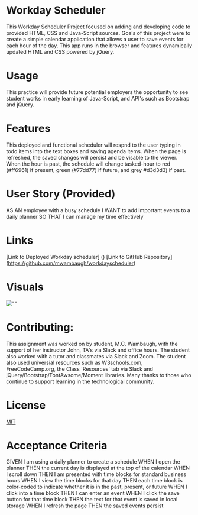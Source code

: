 # Workday Scheduler 
This Workday Scheduler Project focused on adding and developing code to provided HTML, CSS and Java-Script sources. Goals of this project were to create a simple calendar application that allows a user to save events for each hour of the day. This app runs in the browser and features dynamically updated HTML and CSS powered by jQuery.

# Usage
 This practice will provide future potential employers the opportunity to see student works in early learning of Java-Script, and API's such as Bootstrap and jQuery. 

# Features
This deployed and functional scheduler will respnd to the user typing in todo items into the text boxes and saving agenda items. When the page is refreshed, the saved changes will persist and be visable to the viewer. When the hour is past, the schedule will change tasked-hour to red (#ff6961) if present, green (#77dd77) if future, and grey #d3d3d3) if past.

# User Story (Provided)
AS AN employee with a busy schedule
I WANT to add important events to a daily planner
SO THAT I can manage my time effectively

# Links
[Link to Deployed Workday scheduler] () 
[Link to GitHub Repository] (https://github.com/mwambaugh/workdayscheduler)

# Visuals 
![""]()

# Contributing:
This assignment was worked on by student, M.C. Wambaugh, with the support of her instructor John, TA's via Slack and office hours. The student also worked with a tutor and classmates via Slack and Zoom. The student also used universial resources such as  W3schools.com, FreeCodeCamp.org, the Class 'Resources' tab via Slack and jQuery/Bootstrap/FontAwsome/Moment libraries. Many thanks to those who continue to support learning in the technological community.

# License 
[MIT](https://choosealicense.com/licenses/mit/) 

# Acceptance Criteria 
GIVEN I am using a daily planner to create a schedule
WHEN I open the planner
THEN the current day is displayed at the top of the calendar
WHEN I scroll down
THEN I am presented with time blocks for standard business hours
WHEN I view the time blocks for that day
THEN each time block is color-coded to indicate whether it is in the past, present, or future
WHEN I click into a time block
THEN I can enter an event
WHEN I click the save button for that time block
THEN the text for that event is saved in local storage
WHEN I refresh the page
THEN the saved events persist